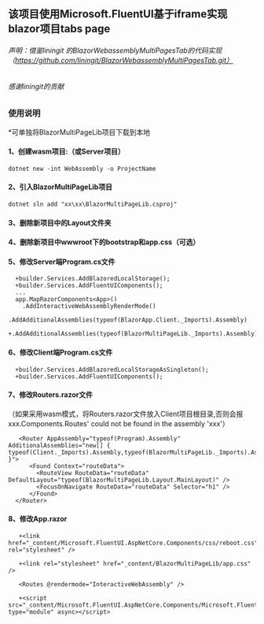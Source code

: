 ##  该项目使用Microsoft.FluentUI基于iframe实现blazor项目tabs page

######  声明：借鉴liningit 的BlazorWebassemblyMultiPagesTab的代码实现（https://github.com/liningit/BlazorWebassemblyMultiPagesTab.git）
######  感谢liningit的贡献

###  使用说明 

*可单独将BlazorMultiPageLib项目下载到本地

#### 1、创建wasm项目:（或Server项目）
`` dotnet new -int WebAssembly -o ProjectName ``

#### 2、引入BlazorMultiPageLib项目

``dotnet sln add "xx\xx\BlazorMultiPageLib.csproj"``

#### 3、删除新项目中的Layout文件夹

#### 4、删除新项目中wwwroot下的bootstrap和app.css（可选）

#### 5、修改Server端Program.cs文件
```
  +builder.Services.AddBlazoredLocalStorage();
  +builder.Services.AddFluentUIComponents();
  ...
  app.MapRazorComponents<App>() 
    .AddInteractiveWebAssemblyRenderMode()
    .AddAdditionalAssemblies(typeof(BlazorApp.Client._Imports).Assembly)
    +.AddAdditionalAssemblies(typeof(BlazorMultiPageLib._Imports).Assembly);  
```

#### 6、修改Client端Program.cs文件
```
  +builder.Services.AddBlazoredLocalStorageAsSingleton();
  +builder.Services.AddFluentUIComponents(); 
```
#### 7、修改Routers.razor文件  
（如果采用wasm模式，将Routers.razor文件放入Client项目根目录,否则会报xxx.Components.Routes' could not be found in the assembly 'xxx'）

```
   <Router AppAssembly="typeof(Program).Assembly" AdditionalAssemblies="new[] { typeof(Client._Imports).Assembly,typeof(BlazorMultiPageLib._Imports).Assembly  }">
      <Found Context="routeData">
        <RouteView RouteData="routeData" DefaultLayout="typeof(BlazorMultiPageLib.Layout.MainLayout)" />
        <FocusOnNavigate RouteData="routeData" Selector="h1" />
      </Found>
  </Router>
```

#### 8、修改App.razor
 ```   
    +<link href="_content/Microsoft.FluentUI.AspNetCore.Components/css/reboot.css" rel="stylesheet" />
    
    +<link rel="stylesheet" href="_content/BlazorMultiPageLib/app.css" /> 
    
    <Routes @rendermode="InteractiveWebAssembly" /> 
    
    +<script src="_content/Microsoft.FluentUI.AspNetCore.Components/Microsoft.FluentUI.AspNetCore.Components.lib.module.js" type="module" async></script>
    
 ```
 

